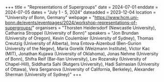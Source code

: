 +++
title = "Representations of Supergroups"
date = 2024-07-01
enddate = 2024-07-05
dates = "July 1 - 5, 2024"
dateadded = 2023-12-04
location = "University of Bonn, Germany"
webpage = "https://www.hcm.uni-bonn.de/events/eventpages/2024/workshop-representations-of-supergroups/"
organisers = "Thorsten Heidersdorf (Newcastle University), Catharina Stroppel (University of Bonn)"
speakers = "Jon Brundan (University of Oregon), Kevin Coulembier (University of Sydney), Thomas Creutzig (University of Alberta), Inna Entova-Aizenbud (Ben-Gurion University of the Negev), Maria Gorelik (Weizmann Institute), Victor Kac (MIT), Jonathan Kujawa (University of Oklahoma), Jonas Nehme (University of Bonn), Shifra Reif (Bar-Ilan University), Lev Rozansky (University of Chapel-Hill), Siddharta Sahi (Rutgers University), Hadi Salmasian (University of Ottawa), Vera Serganova (University of California, Berkeley), Alexander Sherman (University of Sydney)"
+++
